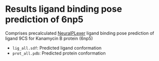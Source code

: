 # Results ligand binding pose prediction of 6np5
Comprises precalculated [NeuralPLexer](https://github.com/zrqiao/NeuralPLexer) ligand binding pose prediction of ligand 9CS for Kanamycin B protein (6np5)
* `lig_all.sdf`: Predicted ligand conformation
* `prot_all.pdb`: Predicted protein conformation